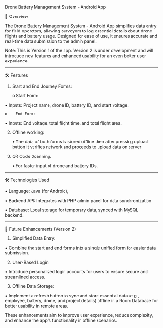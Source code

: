 Drone Battery Management System - Android App

📘 Overview

The Drone Battery Management System - Android App simplifies data entry for field operators, allowing surveyors to log essential details about drone flights and battery usage. Designed for ease of use, it ensures accurate and real-time data submission to the admin panel.

Note: This is Version 1 of the app. Version 2 is under development and will introduce new features and enhanced usability for an even better user experience.
________________________________________
🛠️ Features

1.	Start and End Journey Forms:

    o	Start Form:

•	Inputs: Project name, drone ID, battery ID, and start voltage.

    o    End Form:

•	Inputs: End voltage, total flight time, and total flight area.

2.	Offline working:

    •	The data of both forms is stored offline then after pressing upload button it verifies network and proceeds to upload data on server

3.	QR Code Scanning:

    •	For faster input of drone and battery IDs.
________________________________________
🛠️ Technologies Used

•	Language: Java (for Android), 

•	Backend API: Integrates with PHP admin panel for data synchronization

•	Database: Local storage for temporary data, synced with MySQL backend.
________________________________________
🚀 Future Enhancements (Version 2)

1.	Simplified Data Entry:

•	Combine the start and end forms into a single unified form for easier data submission.

2.	User-Based Login:

•	Introduce personalized login accounts for users to ensure secure and streamlined access.

3.	Offline Data Storage:

•	Implement a refresh button to sync and store essential data (e.g., employee, battery, drone, and project details) offline in a Room Database for better usability in remote areas.

These enhancements aim to improve user experience, reduce complexity, and enhance the app's functionality in offline scenarios.

